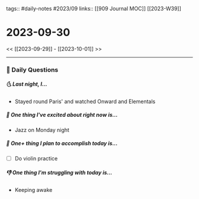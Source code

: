 tags:: #daily-notes #2023/09
links:: [[909 Journal MOC]]  [[2023-W39]]

# 2023-09-30

<< [[2023-09-29]] - [[2023-10-01]] >>

---
### 📅 Daily Questions
##### 🌜 Last night, I...
- Stayed round Paris' and watched Onward and Elementals

##### 🙌 One thing I've excited about right now is...
- Jazz on Monday night

##### 🚀 One+ thing I plan to accomplish today is...
- [ ] Do violin practice

##### 👎 One thing I'm struggling with today is...
- Keeping awake